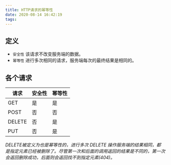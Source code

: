 ```yaml
---
title: HTTP请求的幂等性
date: 2020-08-14 16:42:19
tags:
---
```


## 定义

- `安全性` 该请求不改变服务端的数据。
- `幂等性` 进行多次相同的请求，服务端每次的最终结果是相同的。

## 各个请求
|请求|安全性|幂等性|
|---|---|---|
|GET|是|是|
|POST|否|否|
|DELETE|否|是|
|PUT|否|是|
*DELETE被定义为也是幂等性的，进行多次 DELETE 操作服务端的结果相同，都是指定元素已经被删除了。尽管第一次和后面的调用返回的结果是不同的，第一次会返回删除成功，后面则会返回找不到指定元素(404)。*